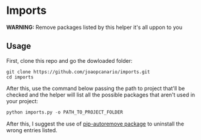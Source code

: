 # Imports

__WARNING:__ Remove packages listed by this helper it's all uppon to you

## Usage

First, clone this repo and go the dowloaded folder:

```console
git clone https://github.com/joaopcanario/imports.git
cd imports
```

After this, use the command below passing the path to project that'll be checked and the helper will list all the possible packages that aren't used in your project:

```python
python imports.py -o PATH_TO_PROJECT_FOLDER
```

After this, I suggest the use of [pip-autoremove package](https://github.com/invl/pip-autoremove) to uninstall the wrong entries listed.
